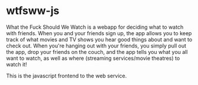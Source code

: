 # wtfsww-js

What the Fuck Should We Watch is a webapp for deciding what to watch with friends.  When you and your friends sign
up, the app allows you to keep track of what movies and TV shows you hear good things about and want to check out.
When you're hanging out with your friends, you simply pull out the app, drop your friends on the couch, and the app
tells you what you all want to watch, as well as where (streaming services/movie theatres) to watch it!

This is the javascript frontend to the web service.
